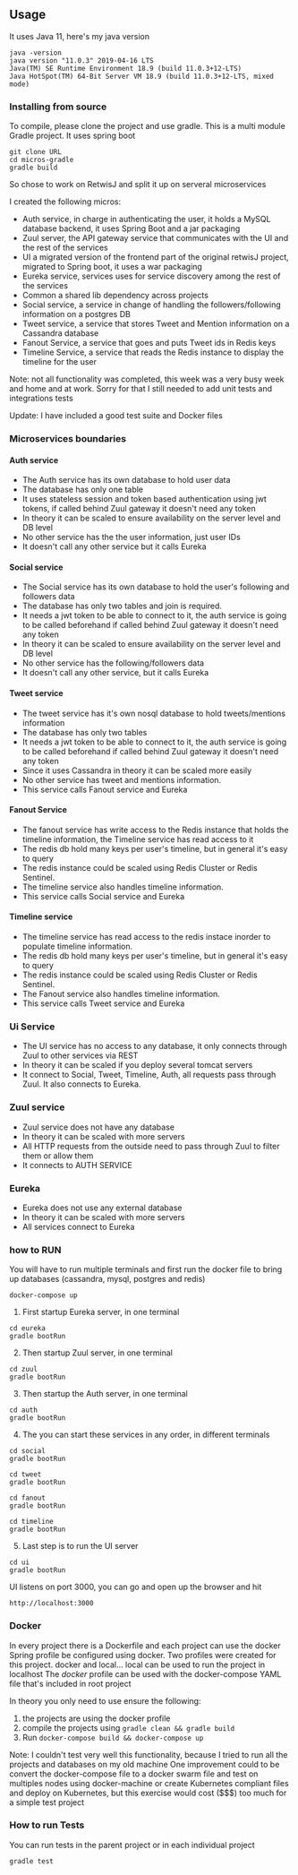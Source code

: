 
## Usage

It uses Java 11, here's my java version

```
java -version
java version "11.0.3" 2019-04-16 LTS
Java(TM) SE Runtime Environment 18.9 (build 11.0.3+12-LTS)
Java HotSpot(TM) 64-Bit Server VM 18.9 (build 11.0.3+12-LTS, mixed mode)
```

### Installing from source

To compile, please clone the project and use gradle. This is a multi module Gradle project. It uses spring boot

```
git clone URL
cd micros-gradle
gradle build
```

So chose to work on RetwisJ and split it up on serveral microservices

I created the following micros:

* Auth service, in charge in authenticating the user, it holds a MySQL database backend, it uses Spring Boot and a jar packaging
* Zuul server, the API gateway service that communicates with the UI and the rest of the services
* UI a migrated version of the frontend part of the original retwisJ project, migrated to Spring boot, it uses a war packaging
* Eureka service, services uses for service discovery among the rest of the services
* Common a shared lib dependency across projects 
* Social service, a service in change of handling the followers/following information on a postgres DB
* Tweet service, a service that stores Tweet and Mention information on a Cassandra database
* Fanout Service, a service that goes and puts Tweet ids in Redis keys
* Timeline Service, a service that reads the Redis instance to display the timeline for the user

Note: not all functionality was completed, this week was a very busy week and home and at work. Sorry for that
I still needed to add unit tests and integrations tests

Update: I have included a good test suite and Docker files

### Microservices boundaries

#### Auth service

* The Auth service has its own database to hold user data 
* The database has only one table
* It uses stateless session and token based authentication using jwt tokens, if called behind
    Zuul gateway it doesn't need any token
* In theory it can be scaled to ensure availability on the server level and DB level
* No other service has the the user information, just user IDs
* It doesn't call any other service but it calls Eureka

#### Social service
* The Social service has its own database to hold  the user's following and followers data  
* The database has only two tables and join is required.
* It needs a jwt token to be able to connect to it, the auth service is going to be called beforehand if called behind
 Zuul gateway it doesn't need any token
* In theory it can be scaled to ensure availability on the server level and DB level
* No other service has the following/followers data
* It doesn't call any other service, but it calls Eureka

#### Tweet service
* The tweet service has it's own nosql database to hold tweets/mentions information
* The database has only two tables 
* It needs a jwt token to be able to connect to it, the auth service is going to be called beforehand if called behind
Zuul gateway it doesn't need any token
* Since it uses Cassandra in theory it can be scaled more easily
* No other service has tweet and mentions information.
* This service calls Fanout service and Eureka

#### Fanout Service
* The fanout service has write access to the Redis instance that holds the timeline information, 
the Timeline service has read access to it
* The redis db hold many keys per user's timeline, but in general it's easy to query
* The redis instance could be scaled using Redis Cluster or Redis Sentinel.
* The timeline service also handles timeline information.
* This service calls Social service and Eureka

#### Timeline service
* The timeline service has read access to the redis instace inorder to populate timeline information.
* The redis db hold many keys per user's timeline, but in general it's easy to query
* The redis instance could be scaled using Redis Cluster or Redis Sentinel.
* The Fanout service also handles timeline information.
* This service calls Tweet service and Eureka

### Ui Service 
* The UI service has no access to any database, it only connects through Zuul to other services via REST
* In theory it can be scaled if you deploy several tomcat servers
* It connect to Social, Tweet, Timeline, Auth, all requests pass through Zuul. It also connects to Eureka.

### Zuul service
* Zuul service does not have any database
* In theory it can be scaled with more servers
* All HTTP requests from the outside need to pass through Zuul to filter them or allow them
* It connects to AUTH SERVICE

### Eureka
* Eureka does not use any external database
* In theory it can be scaled with more servers
* All services connect to Eureka


### how to RUN

You will have to run multiple terminals and first run the docker file to bring up databases (cassandra, mysql, postgres and redis)

`docker-compose up`

1. First startup Eureka server, in one terminal

```
cd eureka 
gradle bootRun

```

2. Then startup Zuul server, in one terminal

```
cd zuul 
gradle bootRun

```

3. Then startup the Auth server, in one terminal

```
cd auth 
gradle bootRun

```

4. The you can start these services in any order, in different terminals

```
cd social 
gradle bootRun

cd tweet
gradle bootRun

cd fanout
gradle bootRun

cd timeline
gradle bootRun
```

5. Last step is to run the UI server

```
cd ui
gradle bootRun
```


UI listens on port 3000, you can go and open up the browser and hit

`http://localhost:3000`

### Docker

In every project there is a Dockerfile and each project can use the docker Spring profile be configured using docker.
Two profiles were created for this project. docker and local... local can be used to run the project in localhost 
The *docker* profile can be used with the docker-compose YAML file that's included in root project

In theory you only need to use ensure the following:

 1. the projects are using the docker profile
 2. compile the projects using `gradle clean && gradle build`
 3. Run `docker-compose build && docker-compose up`
 
 
 Note: I couldn't test very well this functionality, because I tried to run all the projects and databases on my old machine
 One improvement could to be convert the docker-compose file to a docker swarm file and test on multiples nodes using docker-machine or 
 create Kubernetes compliant files and deploy on Kubernetes, but this exercise would cost ($$$) too much for a simple test project
  
  
### How to run Tests

You can run tests in the parent project or in each individual project

`gradle test`






